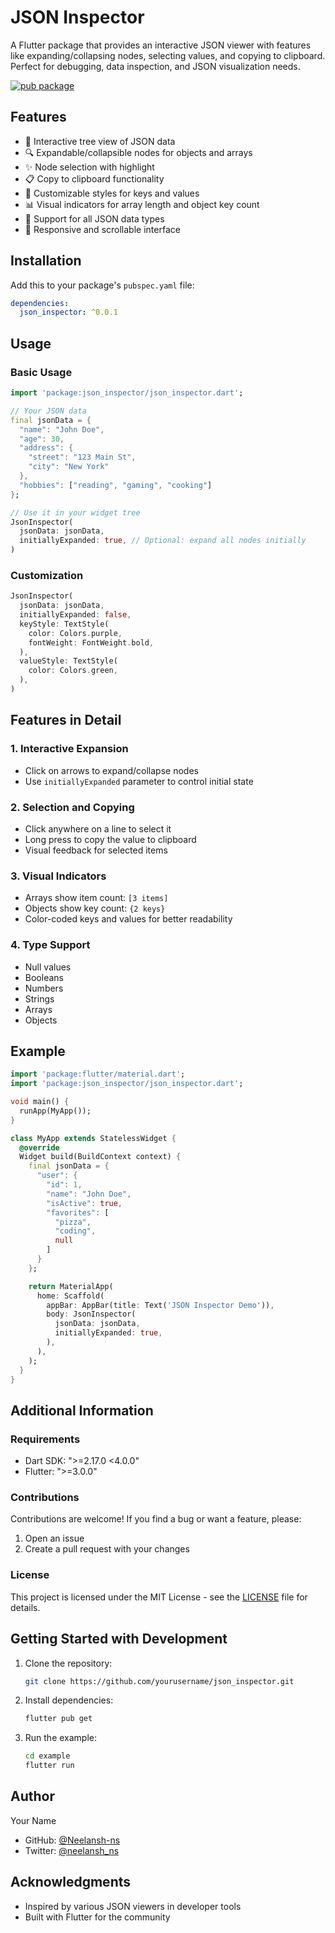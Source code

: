 # JSON Inspector

A Flutter package that provides an interactive JSON viewer with features like expanding/collapsing nodes, selecting values, and copying to clipboard. Perfect for debugging, data inspection, and JSON visualization needs.

[![pub package](https://img.shields.io/pub/v/json_inspector.svg)](https://pub.dev/packages/json_inspector)

## Features

- 🌳 Interactive tree view of JSON data
- 🔍 Expandable/collapsible nodes for objects and arrays
- ✨ Node selection with highlight
- 📋 Copy to clipboard functionality
- 🎨 Customizable styles for keys and values
- 📊 Visual indicators for array length and object key count
- 🎯 Support for all JSON data types
- 📱 Responsive and scrollable interface

## Installation

Add this to your package's `pubspec.yaml` file:

```yaml
dependencies:
  json_inspector: ^0.0.1
```

## Usage

### Basic Usage

```dart
import 'package:json_inspector/json_inspector.dart';

// Your JSON data
final jsonData = {
  "name": "John Doe",
  "age": 30,
  "address": {
    "street": "123 Main St",
    "city": "New York"
  },
  "hobbies": ["reading", "gaming", "cooking"]
};

// Use it in your widget tree
JsonInspector(
  jsonData: jsonData,
  initiallyExpanded: true, // Optional: expand all nodes initially
)
```

### Customization

```dart
JsonInspector(
  jsonData: jsonData,
  initiallyExpanded: false,
  keyStyle: TextStyle(
    color: Colors.purple,
    fontWeight: FontWeight.bold,
  ),
  valueStyle: TextStyle(
    color: Colors.green,
  ),
)
```

## Features in Detail

### 1. Interactive Expansion
- Click on arrows to expand/collapse nodes
- Use `initiallyExpanded` parameter to control initial state

### 2. Selection and Copying
- Click anywhere on a line to select it
- Long press to copy the value to clipboard
- Visual feedback for selected items

### 3. Visual Indicators
- Arrays show item count: `[3 items]`
- Objects show key count: `{2 keys}`
- Color-coded keys and values for better readability

### 4. Type Support
- Null values
- Booleans
- Numbers
- Strings
- Arrays
- Objects

## Example

```dart
import 'package:flutter/material.dart';
import 'package:json_inspector/json_inspector.dart';

void main() {
  runApp(MyApp());
}

class MyApp extends StatelessWidget {
  @override
  Widget build(BuildContext context) {
    final jsonData = {
      "user": {
        "id": 1,
        "name": "John Doe",
        "isActive": true,
        "favorites": [
          "pizza",
          "coding",
          null
        ]
      }
    };

    return MaterialApp(
      home: Scaffold(
        appBar: AppBar(title: Text('JSON Inspector Demo')),
        body: JsonInspector(
          jsonData: jsonData,
          initiallyExpanded: true,
        ),
      ),
    );
  }
}
```

## Additional Information

### Requirements
- Dart SDK: ">=2.17.0 <4.0.0"
- Flutter: ">=3.0.0"

### Contributions
Contributions are welcome! If you find a bug or want a feature, please:
1. Open an issue
2. Create a pull request with your changes

### License
This project is licensed under the MIT License - see the [LICENSE](LICENSE) file for details.

## Getting Started with Development

1. Clone the repository:
    ```bash
    git clone https://github.com/yourusername/json_inspector.git
    ```

2. Install dependencies:
    ```bash
    flutter pub get
    ```

3. Run the example:
    ```bash
    cd example
    flutter run
    ```

## Author
Your Name
- GitHub: [@Neelansh-ns](https://github.com/Neelansh-ns)
- Twitter: [@neelansh_ns](https://x.com/neelansh_ns)

## Acknowledgments
- Inspired by various JSON viewers in developer tools
- Built with Flutter for the community